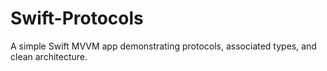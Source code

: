 # Swift-Protocols
A simple Swift MVVM app demonstrating protocols, associated types, and clean architecture.
